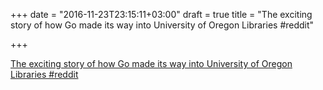 +++
date = "2016-11-23T23:15:11+03:00"
draft = true
title = "The exciting story of how Go made its way into University of Oregon Libraries  #reddit"

+++

<p><a href="https://t.co/S9m3EmoTvf">The exciting story of how Go made its way into University of Oregon Libraries  #reddit</a></p>
